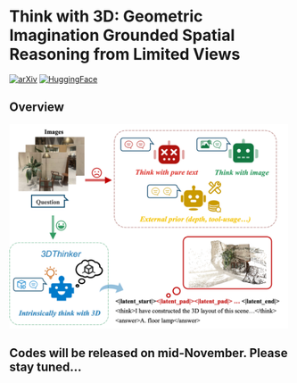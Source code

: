 # Think with 3D: Geometric Imagination Grounded Spatial Reasoning from Limited Views
[![arXiv](https://img.shields.io/badge/arXiv-PDF-red)](https://arxiv.org/abs/2510.18632)
[![HuggingFace](https://img.shields.io/badge/HuggingFace-Paper-orange)](https://huggingface.co/papers/2510.18632)

## Overview
<img src="assets/teaser.png" alt="drawing" width="500"/>

## Codes will be released on mid-November. Please stay tuned...
